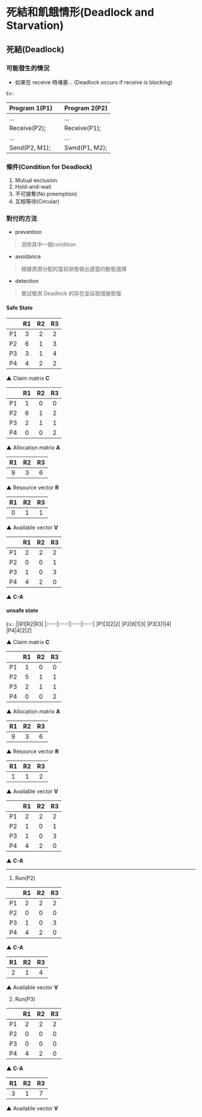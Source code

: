 # 死結和飢餓情形(Deadlock and Starvation)

## 死結(Deadlock)
### 可能發生的情況
* 如果在 receive  時堵塞... (Deadlock occurs if receive is blocking)

`Ex:`
 
|Program 1(P1)| |Program 2(P2)|
|:---|---|:---|
|...| |...|
|Receive(P2);| |Receive(P1);|
|...| |...|
|Send(P2, M1);| |Swnd(P1, M2);|

### 條件(Condition for Deadlock)
1. Mutual exclusion
2. Hold-and-wait
3. 不可搶奪(No preemption)
4. 互相等待(Circular)

### 對付的方法
* prevention
> 消除其中一個condition
* avoidance
> 根據資源分配的當前狀態做出適當的動態選擇
* detection
> 嘗試檢測 Deadlock 的存在並採取措施恢復


#### Safe State

||R1|R2|R3|
|:---:|:---:|:---:|:---:|
|P1|3|2|2|
|P2|6|1|3|
|P3|3|1|4|
|P4|4|2|2|

▲ Claim matrix **C**


||R1|R2|R3|
|:---:|:---:|:---:|:---:|
|P1|1|0|0|
|P2|6|1|2|
|P3|2|1|1|
|P4|0|0|2|

▲ Allocation matrix **A**


|R1|R2|R3|
|:---:|:---:|:---:|
|9|3|6|

▲ Resource vector **R**


|R1|R2|R3|
|:---:|:---:|:---:|
|0|1|1|

▲ Available vector **V**


||R1|R2|R3|
|:---:|:---:|:---:|:---:|
|P1|2|2|2|
|P2|0|0|1|
|P3|1|0|3|
|P4|4|2|0|

▲ **C-A**


#### unsafe state
`Ex:`
||R1|R2|R3|
|:---:|:---:|:---:|:---:|
|P1|3|2|2|
|P2|6|1|3|
|P3|3|1|4|
|P4|4|2|2|

▲ Claim matrix **C**


||R1|R2|R3|
|:---:|:---:|:---:|:---:|
|P1|1|0|0|
|P2|5|1|1|
|P3|2|1|1|
|P4|0|0|2|

▲ Allocation matrix **A**


|R1|R2|R3|
|:---:|:---:|:---:|
|9|3|6|

▲ Resource vector **R**


|R1|R2|R3|
|:---:|:---:|:---:|
|1|1|2|

▲ Available vector **V**


||R1|R2|R3|
|:---:|:---:|:---:|:---:|
|P1|2|2|2|
|P2|1|0|1|
|P3|1|0|3|
|P4|4|2|0|

▲ **C-A**

***

1. Run(P2)

||R1|R2|R3|
|:---:|:---:|:---:|:---:|
|P1|2|2|2|
|P2|0|0|0|
|P3|1|0|3|
|P4|4|2|0|

▲ **C-A**

|R1|R2|R3|
|:---:|:---:|:---:|
|2|1|4|

▲ Available vector **V**

2. Run(P3)

||R1|R2|R3|
|:---:|:---:|:---:|:---:|
|P1|2|2|2|
|P2|0|0|0|
|P3|0|0|0|
|P4|4|2|0|

▲ **C-A**

|R1|R2|R3|
|:---:|:---:|:---:|
|3|1|7|

▲ Available vector **V**
